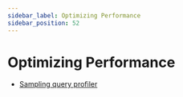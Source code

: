 ```yaml
---
sidebar_label: Optimizing Performance
sidebar_position: 52
---
```


# Optimizing Performance

-   [Sampling query profiler](../../operations/optimizing-performance/sampling-query-profiler.md)
